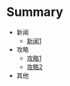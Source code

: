 # Summary

* 新闻
    * [新闻1](/news/INDEX1.md)
* 攻略
    * [攻略1](/Introduction/INDEX1.md)
    * [攻略2](/Introduction/INDEX2.md)
* 其他